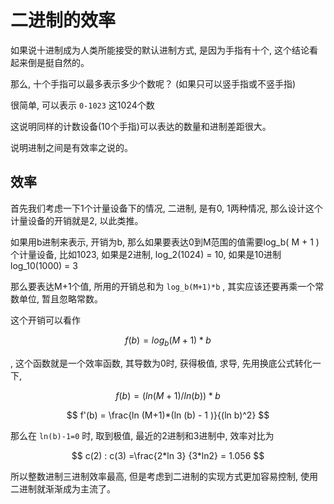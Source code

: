 # 二进制的效率

如果说十进制成为人类所能接受的默认进制方式, 是因为手指有十个, 这个结论看起来倒是挺自然的。 

那么, 十个手指可以最多表示多少个数呢？ (如果只可以竖手指或不竖手指)

很简单, 可以表示 `0-1023` 这1024个数

这说明同样的计数设备(10个手指)可以表达的数量和进制差距很大。 

说明进制之间是有效率之说的。 

## 效率

首先我们考虑一下1个计量设备下的情况, 二进制, 是有0, 1两种情况, 那么设计这个计量设备的开销就是2, 以此类推。 

如果用b进制来表示, 开销为b, 那么如果要表达0到M范围的值需要log_b( M + 1 )个计量设备, 
比如1023, 如果是2进制, log_2(1024) = 10, 如果是10进制 log_10(1000) = 3

那么要表达M+1个值, 所用的开销总和为 `log_b(M+1)*b` , 其实应该还要再乘一个常数单位, 暂且忽略常数。 

这个开销可以看作 

$$ f(b) = log_b(M+1)*b $$ 

, 这个函数就是一个效率函数, 其导数为0时, 获得极值, 求导, 先用换底公式转化一下, 

$$ f(b) = (ln(M+1)/ln(b))*b $$ 

$$ f'(b) = \frac{ln (M+1)*(ln (b) - 1 )}{(ln b)^2} $$

那么在 `ln(b)-1=0` 时, 取到极值, 最近的2进制和3进制中, 效率对比为

$$ c(2) : c(3) =\frac{2*ln 3} {3*ln2} = 1.056 $$

所以整数进制三进制效率最高, 但是考虑到二进制的实现方式更加容易控制, 使用二进制就渐渐成为主流了。 
